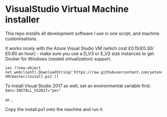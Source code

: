 # VisualStudio Virtual Machine installer

This repo installs all development software _I use_ in one script, and machine customisations. 

It works nicely with the Azure Visual Studio VM (which cost £0.15/£0.30/£0.60 an hour) - make sure you use a D_V3 or E_V3 size instances to get Docker for Windows (nested virtualization) support.

    iex ((new-object net.webclient).DownloadString('https://raw.githubusercontent.com/yetanotherchris/VisualStudio-VM/master/install.ps1'))
    
To install Visual Studio 2017 as well, set an environmental variable first: `$env:INSTALL_VS2017="yes"`


or ..

Copy the install.ps1 onto the machine and run it.
